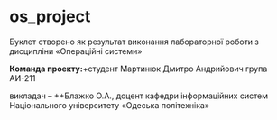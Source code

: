 # os_project
Буклет створено як результат виконання лабораторної роботи з дисципліни
«Операційні системи»

**Команда проекту:**+студент Мартинюк Дмитро Андрийович група АИ-211


викладач – ++Блажко О.А., доцент кафедри інформаційних систем Національного
університету «Одеська політехніка»
